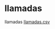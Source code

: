 # llamadas
llamadas
[llamadas.csv](https://github.com/user-attachments/files/17688367/llamadas.csv)

